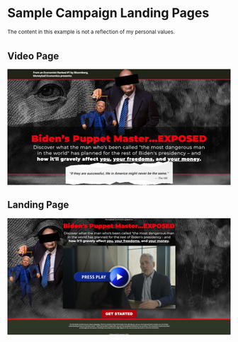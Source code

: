 # Sample Campaign Landing Pages

<sup>The content in this example is not a reflection of my personal values.</sup>

## Video Page
<img src="img/landing.png">


## Landing Page
<img src="img/vsl.png">